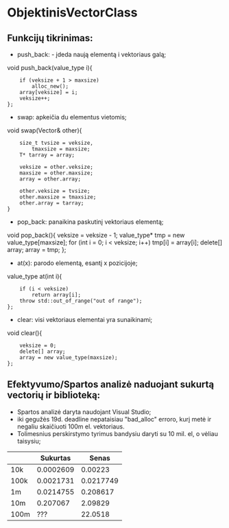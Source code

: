 # ObjektinisVectorClass


## Funkcijų tikrinimas:

- push_back: - įdeda naują elementą i vektoriaus galą;

void push_back(value_type i){

		if (veksize + 1 > maxsize)
			alloc_new();
		array[veksize] = i;
		veksize++;
	};
  
- swap: apkeičia du elementus vietomis;

void swap(Vector<T>& other){
  
		size_t tvsize = veksize,
			tmaxsize = maxsize;
		T* tarray = array;

		veksize = other.veksize;
		maxsize = other.maxsize;
		array = other.array;

		other.veksize = tvsize;
		other.maxsize = tmaxsize;
		other.array = tarray;
	}
  
- pop_back: panaikina paskutinį vektoriaus elementą;

void pop_back(){
		veksize = veksize - 1;
		value_type* tmp = new value_type[maxsize];
		for (int i = 0; i < veksize; i++)
			tmp[i] = array[i];
		delete[] array;
		array = tmp;
	};
  
- at(x): parodo elementą, esantį x pozicijoje;

value_type at(int i){

		if (i < veksize)
			return array[i];
		throw std::out_of_range("out of range");
	};

- clear: visi vektoriaus elementai yra sunaikinami;

void clear(){

		veksize = 0;
		delete[] array;
		array = new value_type(maxsize);
	};

## Efektyvumo/Spartos analizė naduojant sukurtą vectorių ir biblioteką:

- Spartos analizė daryta naudojant Visual Studio;
- iki gegužės 19d. deadline nepataisiau "bad_alloc" erroro, kurį metė ir negaliu skaičiuoti 100m el. vektoriaus.
- Tolimesnius perskirstymo tyrimus bandysiu daryti su 10 mil. el, o vėliau taisysiu;

|        |  Sukurtas |   Senas   |
| ------ | --------- | -------   |
| 10k    | 0.0002609 | 0.00223   |
| 100k   | 0.0021731 | 0.0217749 |
| 1m     | 0.0214755 | 0.208617  |
| 10m    | 0.207067  | 2.09829   |
| 100m   |   ???     | 22.0518   | 
